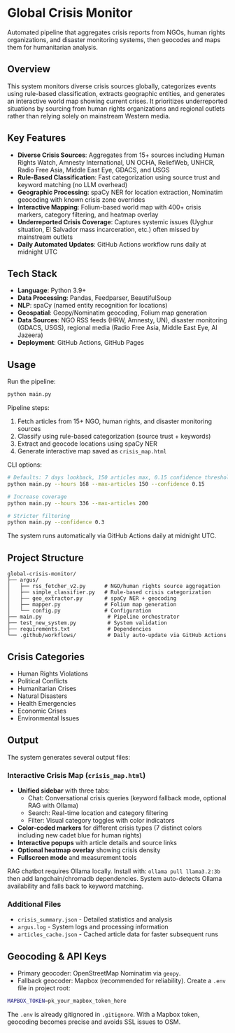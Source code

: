# Global Crisis Monitor

Automated pipeline that aggregates crisis reports from NGOs, human rights organizations, and disaster monitoring systems, then geocodes and maps them for humanitarian analysis.

## Overview

This system monitors diverse crisis sources globally, categorizes events using rule-based classification, extracts geographic entities, and generates an interactive world map showing current crises. It prioritizes underreported situations by sourcing from human rights organizations and regional outlets rather than relying solely on mainstream Western media.

## Key Features

- **Diverse Crisis Sources**: Aggregates from 15+ sources including Human Rights Watch, Amnesty International, UN OCHA, ReliefWeb, UNHCR, Radio Free Asia, Middle East Eye, GDACS, and USGS
- **Rule-Based Classification**: Fast categorization using source trust and keyword matching (no LLM overhead)
- **Geographic Processing**: spaCy NER for location extraction, Nominatim geocoding with known crisis zone overrides
- **Interactive Mapping**: Folium-based world map with 400+ crisis markers, category filtering, and heatmap overlay
- **Underreported Crisis Coverage**: Captures systemic issues (Uyghur situation, El Salvador mass incarceration, etc.) often missed by mainstream outlets
- **Daily Automated Updates**: GitHub Actions workflow runs daily at midnight UTC

## Tech Stack

- **Language**: Python 3.9+
- **Data Processing**: Pandas, Feedparser, BeautifulSoup
- **NLP**: spaCy (named entity recognition for locations)
- **Geospatial**: Geopy/Nominatim geocoding, Folium map generation
- **Data Sources**: NGO RSS feeds (HRW, Amnesty, UN), disaster monitoring (GDACS, USGS), regional media (Radio Free Asia, Middle East Eye, Al Jazeera)
- **Deployment**: GitHub Actions, GitHub Pages

## Usage

Run the pipeline:
```bash
python main.py
```

Pipeline steps:
1. Fetch articles from 15+ NGO, human rights, and disaster monitoring sources
2. Classify using rule-based categorization (source trust + keywords)
3. Extract and geocode locations using spaCy NER
4. Generate interactive map saved as `crisis_map.html`

CLI options:
```bash
# Defaults: 7 days lookback, 150 articles max, 0.15 confidence threshold
python main.py --hours 168 --max-articles 150 --confidence 0.15

# Increase coverage
python main.py --hours 336 --max-articles 200

# Stricter filtering
python main.py --confidence 0.3
```

The system runs automatically via GitHub Actions daily at midnight UTC.

## Project Structure

```
global-crisis-monitor/
├── argus/
│   ├── rss_fetcher_v2.py      # NGO/human rights source aggregation
│   ├── simple_classifier.py   # Rule-based crisis categorization
│   ├── geo_extractor.py       # spaCy NER + geocoding
│   ├── mapper.py              # Folium map generation
│   └── config.py              # Configuration
├── main.py                     # Pipeline orchestrator
├── test_new_system.py          # System validation
├── requirements.txt            # Dependencies
└── .github/workflows/          # Daily auto-update via GitHub Actions
```

## Crisis Categories

- Human Rights Violations
- Political Conflicts
- Humanitarian Crises
- Natural Disasters
- Health Emergencies
- Economic Crises
- Environmental Issues

## Output

The system generates several output files:

### Interactive Crisis Map (`crisis_map.html`)
- **Unified sidebar** with three tabs:
  - Chat: Conversational crisis queries (keyword fallback mode, optional RAG with Ollama)
  - Search: Real-time location and category filtering
  - Filter: Visual category toggles with color indicators
- **Color-coded markers** for different crisis types (7 distinct colors including new cadet blue for human rights)
- **Interactive popups** with article details and source links  
- **Optional heatmap overlay** showing crisis density
- **Fullscreen mode** and measurement tools

RAG chatbot requires Ollama locally. Install with: `ollama pull llama3.2:3b` then add langchain/chromadb dependencies. System auto-detects Ollama availability and falls back to keyword matching.

### Additional Files
- `crisis_summary.json` - Detailed statistics and analysis
- `argus.log` - System logs and processing information
- `articles_cache.json` - Cached article data for faster subsequent runs

## Geocoding & API Keys

- Primary geocoder: OpenStreetMap Nominatim via `geopy`.
- Fallback geocoder: Mapbox (recommended for reliability). Create a `.env` file in project root:

```bash
MAPBOX_TOKEN=pk_your_mapbox_token_here
```

The `.env` is already gitignored in `.gitignore`. With a Mapbox token, geocoding becomes precise and avoids SSL issues to OSM.

